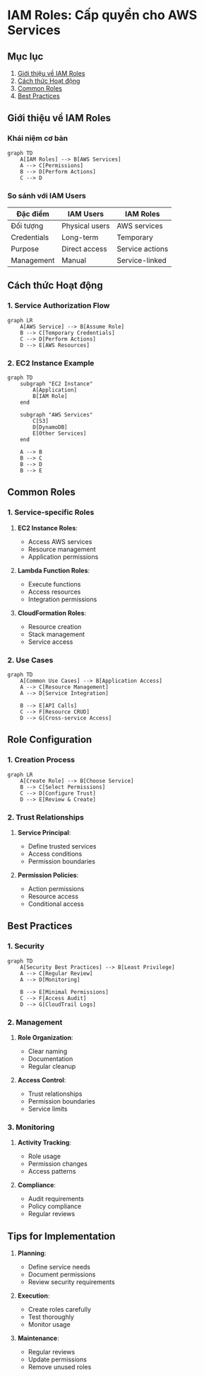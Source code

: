 # IAM Roles: Cấp quyền cho AWS Services

## Mục lục
1. [Giới thiệu về IAM Roles](#giới-thiệu-về-iam-roles)
2. [Cách thức Hoạt động](#cách-thức-hoạt-động)
3. [Common Roles](#common-roles)
4. [Best Practices](#best-practices)

## Giới thiệu về IAM Roles

### Khái niệm cơ bản
```mermaid
graph TD
    A[IAM Roles] --> B[AWS Services]
    A --> C[Permissions]
    B --> D[Perform Actions]
    C --> D
```

### So sánh với IAM Users
| Đặc điểm | IAM Users | IAM Roles |
|----------|-----------|------------|
| Đối tượng | Physical users | AWS services |
| Credentials | Long-term | Temporary |
| Purpose | Direct access | Service actions |
| Management | Manual | Service-linked |

## Cách thức Hoạt động

### 1. Service Authorization Flow
```mermaid
graph LR
    A[AWS Service] --> B[Assume Role]
    B --> C[Temporary Credentials]
    C --> D[Perform Actions]
    D --> E[AWS Resources]
```

### 2. EC2 Instance Example
```mermaid
graph TD
    subgraph "EC2 Instance"
        A[Application]
        B[IAM Role]
    end
    
    subgraph "AWS Services"
        C[S3]
        D[DynamoDB]
        E[Other Services]
    end
    
    A --> B
    B --> C
    B --> D
    B --> E
```

## Common Roles

### 1. Service-specific Roles
1. **EC2 Instance Roles**:
   - Access AWS services
   - Resource management
   - Application permissions

2. **Lambda Function Roles**:
   - Execute functions
   - Access resources
   - Integration permissions

3. **CloudFormation Roles**:
   - Resource creation
   - Stack management
   - Service access

### 2. Use Cases
```mermaid
graph TD
    A[Common Use Cases] --> B[Application Access]
    A --> C[Resource Management]
    A --> D[Service Integration]
    
    B --> E[API Calls]
    C --> F[Resource CRUD]
    D --> G[Cross-service Access]
```

## Role Configuration

### 1. Creation Process
```mermaid
graph LR
    A[Create Role] --> B[Choose Service]
    B --> C[Select Permissions]
    C --> D[Configure Trust]
    D --> E[Review & Create]
```

### 2. Trust Relationships
1. **Service Principal**:
   - Define trusted services
   - Access conditions
   - Permission boundaries

2. **Permission Policies**:
   - Action permissions
   - Resource access
   - Conditional access

## Best Practices

### 1. Security
```mermaid
graph TD
    A[Security Best Practices] --> B[Least Privilege]
    A --> C[Regular Review]
    A --> D[Monitoring]
    
    B --> E[Minimal Permissions]
    C --> F[Access Audit]
    D --> G[CloudTrail Logs]
```

### 2. Management
1. **Role Organization**:
   - Clear naming
   - Documentation
   - Regular cleanup

2. **Access Control**:
   - Trust relationships
   - Permission boundaries
   - Service limits

### 3. Monitoring
1. **Activity Tracking**:
   - Role usage
   - Permission changes
   - Access patterns

2. **Compliance**:
   - Audit requirements
   - Policy compliance
   - Regular reviews

## Tips for Implementation

1. **Planning**:
   - Define service needs
   - Document permissions
   - Review security requirements

2. **Execution**:
   - Create roles carefully
   - Test thoroughly
   - Monitor usage

3. **Maintenance**:
   - Regular reviews
   - Update permissions
   - Remove unused roles